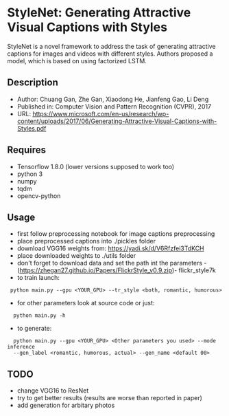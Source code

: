 # StyleNet: Generating Attractive Visual Captions with Styles

StyleNet is a novel framework to address the task of generating attractive captions for images and videos with different styles. Authors proposed a model, which is based on using
factorized LSTM.


## Description
- Author: Chuang Gan, Zhe Gan, Xiaodong He, Jianfeng Gao, Li Deng
- Published in: Computer Vision and Pattern Recognition (CVPR), 2017
- URL:  https://www.microsoft.com/en-us/research/wp-content/uploads/2017/06/Generating-Attractive-Visual-Captions-with-Styles.pdf

## Requires
- Tensorflow 1.8.0 (lower versions supposed to work too)
- python 3
- numpy
- tqdm
- opencv-python

## Usage
- first follow preprocessing notebook for image captions preprocessing
- place preprocessed captions into ./pickles folder
- download VGG16 weights from: https://yadi.sk/d/V6Rfzfei3TdKCH
- place downloaded weights to ./utils folder
- don't forget to download data and set the path int the parameters -(https://zhegan27.github.io/Papers/FlickrStyle_v0.9.zip)- flickr_style7k
- to train launch:
```
 python main.py --gpu <YOUR_GPU> --tr_style <both, romantic, humorous>
```
- for other parameters look at source code or just:
```
  python main.py -h
```
- to generate:
```
  python main.py --gpu <YOUR_GPU> <Other parameters you used> --mode inference
  --gen_label <romantic, humorous, actual> --gen_name <default 00>
```

## TODO
- change VGG16 to ResNet
- try to get better results (results are worse than reported in paper)
- add generation for arbitary photos
